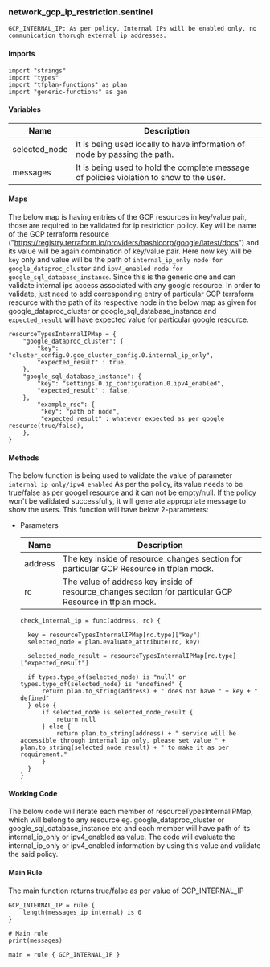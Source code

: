 ### network_gcp_ip_restriction.sentinel
```
GCP_INTERNAL_IP: As per policy, Internal IPs will be enabled only, no communication thorugh external ip addresses.
```

#### Imports
```
import "strings"
import "types"
import "tfplan-functions" as plan
import "generic-functions" as gen
```

#### Variables 
|Name|Description|
|----|-----|
|selected_node|It is being used locally to have information of node by passing the path.|
|messages| It is being used to hold the complete message of policies violation to show to the user.|

#### Maps
The below map is having entries of the GCP resources in key/value pair, those are required to be validated for ip restriction policy. Key will be name of the GCP terraform resource ("https://registry.terraform.io/providers/hashicorp/google/latest/docs") and its value will be again combination of key/value pair. Here now key will be ```key``` only and value will be the path of ```internal_ip_only node for google_dataproc_cluster``` and ```ipv4_enabled node for google_sql_database_instance```. Since this is the generic one and can validate internal ips access associated with any google resource. In order to validate, just need to add corresponding entry of particular GCP terraform resource with the path of its respective node in the below map as given for google_dataproc_cluster or google_sql_database_instance and ```expected_result``` will have expected value for particular google resource.
```
resourceTypesInternalIPMap = {	
	"google_dataproc_cluster": {
		"key": "cluster_config.0.gce_cluster_config.0.internal_ip_only",
		"expected_result" : true,
	},
	"google_sql_database_instance": {
		"key": "settings.0.ip_configuration.0.ipv4_enabled",
		"expected_result" : false,
	},
    	"example_rsc": {
	     "key": "path of node",
	     "expected_result" : whatever expected as per google resource(true/false),
	},
}
```

#### Methods
The below function is being used to validate the value of parameter ```internal_ip_only/ipv4_enabled``` As per the policy, its value needs to be true/false as per googel resource and it can not be empty/null. If the policy won't be validated successfully, it will generate appropriate message to show the users. This function will have below 2-parameters:

* Parameters

  |Name|Description|
  |----|-----|
  |address|The key inside of resource_changes section for particular GCP Resource in tfplan mock.|
  |rc|The value of address key inside of resource_changes section for particular GCP Resource in tfplan mock.|

  ```
  check_internal_ip = func(address, rc) {

	key = resourceTypesInternalIPMap[rc.type]["key"]
	selected_node = plan.evaluate_attribute(rc, key)

	selected_node_result = resourceTypesInternalIPMap[rc.type]["expected_result"]

	if types.type_of(selected_node) is "null" or types.type_of(selected_node) is "undefined" {
		return plan.to_string(address) + " does not have " + key + " defined"
	} else {
		if selected_node is selected_node_result {
			return null
		} else {	
			return plan.to_string(address) + " service will be accessible through internal ip only, please set value " + 								plan.to_string(selected_node_result) + " to make it as per requirement."			
		}
	}
  }
  ```

#### Working Code
The below code will iterate each member of resourceTypesInternalIPMap, which will belong to any resource eg. google_dataproc_cluster or google_sql_database_instance etc and each member will have path of its internal_ip_only or ipv4_enabled as value. The code will evaluate the internal_ip_only or ipv4_enabled information by using this value and validate the said policy.


#### Main Rule
The main function returns true/false as per value of GCP_INTERNAL_IP 
```
GCP_INTERNAL_IP = rule {
 	length(messages_ip_internal) is 0 
}

# Main rule
print(messages)

main = rule { GCP_INTERNAL_IP }
```
